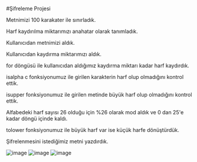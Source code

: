 #Şifreleme Projesi

Metnimizi 100 karakater ile sınırladık.

Harf kaydırılma miktarımızı anahatar olarak tanımladık.

Kullanıcıdan metnimizi aldık.

Kullanıcıdan kaydırma miktarımızı aldık.

for döngüsü ile kullanıcıdan aldığımız kaydırma miktarı kadar harf kaydırdık.

isalpha c fonksiyonumuz ile girilen karakterin harf olup olmadığını  kontrol ettik.

isupper fonksiyonumuz ile girilen metinde büyük harf olup olmadığını kontrol ettik.

Alfabedeki harf sayısı 26 olduğu için %26 olarak mod aldık ve 0 dan 25'e kadar döngü içinde kaldı.

tolower fonksiyonumuz ile büyük harf var ise küçük harfe dönüştürdük.

Şifrelenmesini istediğimiz metni yazdırdık.



![image](https://github.com/iremozcan04/sifrelemeprojesi/assets/153441154/5f1df362-f0a5-47c7-a2b2-25050d469d12)
![image](https://github.com/iremozcan04/sifrelemeprojesi/assets/153441154/c2a806ac-0bf8-4605-9421-e7d76f3abf7d)
![image](https://github.com/iremozcan04/sifrelemeprojesi/assets/153441154/4502c8a2-77b4-4fdc-b0cc-d5597ebb1c42)
